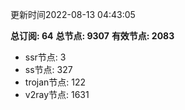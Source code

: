 更新时间2022-08-13 04:43:05

**总订阅: 64**
**总节点: 9307**
**有效节点: 2083**
- ssr节点: 3
- ss节点: 327
- trojan节点: 122
- v2ray节点: 1631
